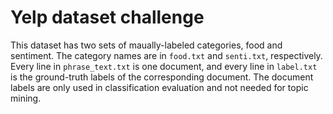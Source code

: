 # Yelp dataset challenge

This dataset has two sets of maually-labeled categories, food and sentiment. The category names are in `food.txt` and `senti.txt`, respectively. Every line in `phrase_text.txt` is one document, and every line in `label.txt` is the ground-truth labels of the corresponding document. The document labels are only used in classification evaluation and not needed for topic mining.